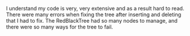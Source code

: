 I understand my code is very, very extensive and as a result hard to read. There were many errors when fixing the tree after inserting and deleting that I had to fix. The
RedBlackTree had so many nodes to manage, and there were so many ways for the tree to fail.
